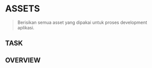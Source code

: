 # ASSETS

> Berisikan semua asset yang dipakai untuk proses development aplikasi.

## TASK

## OVERVIEW

